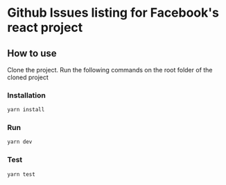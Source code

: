 # Github Issues listing for Facebook's react project
## How to use

Clone the project. Run the following commands on the root folder of the cloned project
### Installation
```bash
yarn install
```
### Run
```bash
yarn dev
```
### Test
```bash
yarn test
```
